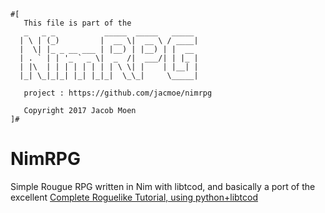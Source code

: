 ```
#[
   This file is part of the
   _   _ _           _____  _____   _____ 
  | \ | (_)         |  __ \|  __ \ / ____|
  |  \| |_ _ __ ___ | |__) | |__) | |  __ 
  | . ` | | '_ ` _ \|  _  /|  ___/| | |_ |
  | |\  | | | | | | | | \ \| |    | |__| |
  |_| \_|_|_| |_| |_|_|  \_\_|     \_____|
 
   project : https://github.com/jacmoe/nimrpg

   Copyright 2017 Jacob Moen
]#
```

# NimRPG
Simple Rougue RPG written in Nim with libtcod, and basically a port of the excellent [Complete Roguelike Tutorial, using python+libtcod][origsrc] 

[origsrc]: http://www.roguebasin.com/index.php?title=Complete_Roguelike_Tutorial,_using_python%2Blibtcod "Complete Roguelike Tutorial, using python+libtcod"

